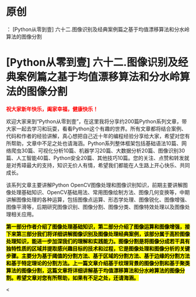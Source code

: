 # 原创
：  [Python从零到壹] 六十二.图像识别及经典案例篇之基于均值漂移算法和分水岭算法的图像分割

# [Python从零到壹] 六十二.图像识别及经典案例篇之基于均值漂移算法和分水岭算法的图像分割

<font color="red">**祝大家新年快乐，阖家幸福，健康快乐！**</font>

欢迎大家来到“Python从零到壹”，在这里我将分享约200篇Python系列文章，带大家一起去学习和玩耍，看看Python这个有趣的世界。所有文章都将结合案例、代码和作者的经验讲解，真心想把自己近十年的编程经验分享给大家，希望对您有所帮助，文章中不足之处也请海涵。Python系列整体框架包括基础语法10篇、网络爬虫30篇、可视化分析10篇、机器学习20篇、大数据分析20篇、图像识别30篇、人工智能40篇、Python安全20篇、其他技巧10篇。您的关注、点赞和转发就是对秀璋最大的支持，知识无价人有情，希望我们都能在人生路上开心快乐、共同成长。

该系列文章主要讲解Python OpenCV图像处理和图像识别知识，前期主要讲解图像处理基础知识、OpenCV基础用法、常用图像绘制方法、图像几何变换等，中期讲解图像处理的各种运算，包括图像点运算、形态学处理、图像锐化、图像增强、图像平滑等，后期研究图像识别、图像分割、图像分类、图像特效处理以及图像处理相关应用。

<mark>**第一部分作者介绍了图像处理基础知识，第二部分介绍了图像运算和图像增强，接下来第三部分我们将详细讲解图像识别及图像处理经典案例，该部分属于高阶图像处理知识，能进一步加深我们的理解和实践能力。图像分割是将图像分成若干具有独特性质的区域并提取感兴趣目标的技术和过程，它是图像处理和图像分析的关键步骤。主要分为基于阈值的分割方法、基于区域的分割方法、基于边缘的分割方法和基于特定理论的分割方法。上一篇文章介绍基于纹理背景的图像分割和基于聚类算法的图像分割，这篇文章将详细讲解基于均值漂移算法和分水岭算法的图像分割。希望文章对您有所帮助，如果有不足之处，还请海涵。**</mark>

&lt;
